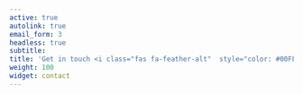 ```yaml
---
active: true
autolink: true
email_form: 3
headless: true
subtitle:  
title: 'Get in touch <i class="fas fa-feather-alt"  style="color: #00FF00"></i>'
weight: 100
widget: contact
---
```


